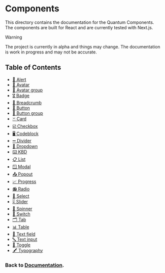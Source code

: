 # Components

This directory contains the documentation for the Quantum Components. The components are built for React and are currently tested with Next.js.

> [!WARNING]  
> The project is currently in alpha and things may change. The documentation is work in progress and may not be accurate.

## Table of Contents

-   [🚨 Alert](./alert/README.md)
-   [👤 Avatar](./avatar/README.md)
-   [👥 Avatar group](./avatar-group/README.md)
-   [🎖️ Badge](./badge/README.md)
-   [🍞 Breadcrumb](./breadcrumb/README.md)
-   [🔘 Button](./button/README.md)
-   [🔲 Button group](./button-group/README.md)
-   [🃏 Card](./card/README.md)
-   [☑️ Checkbox](./checkbox/README.md)
-   [🖥️ Codeblock](./codeblock/README.md)
-   [➖ Divider](./divider/README.md)
-   [🔽 Dropdown](./dropdown/README.md)
-   [⌨️ KBD](./kbd/README.md)
-   [📋 List](./list/README.md)
-   [🪟 Modal](./modal/README.md)
-   [📤 Popout](./popout/README.md)
-   [📈 Progress](./progress/README.md)
-   [📻 Radio](./radio/README.md)
-   [🔽 Select](./select/README.md)
-   [🎚️ Slider](./slider/README.md)
-   [🔄 Spinner](./spinner/README.md)
-   [🔀 Switch](./switch/README.md)
-   [🗂️ Tab](./tab/README.md)
-   [📊 Table](./table/README.md)
-   [📝 Text field](./text-field/README.md)
-   [🔤 Text input](./text-input/README.md)
-   [🔘 Toggle](./toggle/README.md)
-   [🖋️ Typography](./typography/README.md)

### Back to [Documentation](../README.md).
